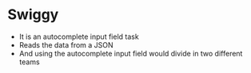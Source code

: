 # Swiggy
* It is an autocomplete input field task
* Reads the data from a JSON
* And using the autocomplete input field would divide in two different teams
